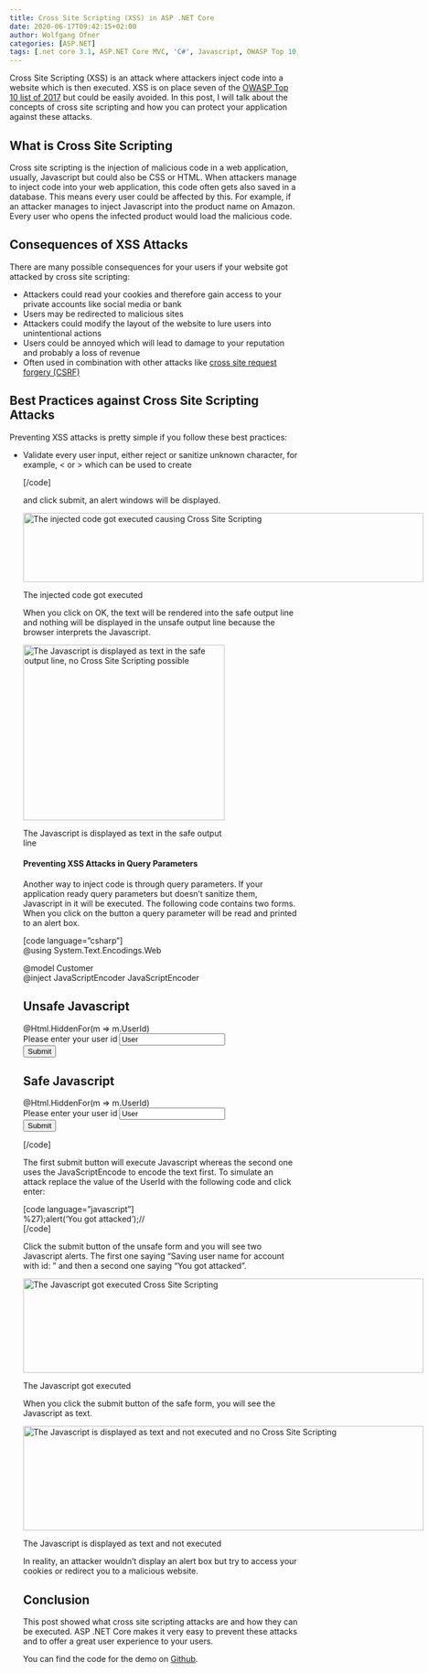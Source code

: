 ```yaml
---
title: Cross Site Scripting (XSS) in ASP .NET Core
date: 2020-06-17T09:42:15+02:00
author: Wolfgang Ofner
categories: [ASP.NET]
tags: [.net core 3.1, ASP.NET Core MVC, 'C#', Javascript, OWASP Top 10, Security]
---
```

Cross Site Scripting (XSS) is an attack where attackers inject code into a website which is then executed. XSS is on place seven of the <a href="https://owasp.org/www-project-top-ten/OWASP_Top_Ten_2017/" target="_blank" rel="noopener noreferrer">OWASP Top 10 list of 2017</a> but could be easily avoided. In this post, I will talk about the concepts of cross site scripting and how you can protect your application against these attacks.

## What is Cross Site Scripting

Cross site scripting is the injection of malicious code in a web application, usually, Javascript but could also be CSS or HTML. When attackers manage to inject code into your web application, this code often gets also saved in a database. This means every user could be affected by this. For example, if an attacker manages to inject Javascript into the product name on Amazon. Every user who opens the infected product would load the malicious code.

## Consequences of XSS Attacks

There are many possible consequences for your users if your website got attacked by cross site scripting:

  * Attackers could read your cookies and therefore gain access to your private accounts like social media or bank
  * Users may be redirected to malicious sites
  * Attackers could modify the layout of the website to lure users into unintentional actions
  * Users could be annoyed which will lead to damage to your reputation and probably a loss of revenue
  * Often used in combination with other attacks like [cross site request forgery (CSRF)](https://www.programmingwithwolfgang.com/cross-site-request-forgery-csrf-in-asp-net-core/)

## Best Practices against Cross Site Scripting Attacks

Preventing XSS attacks is pretty simple if you follow these best practices:

  * Validate every user input, either reject or sanitize unknown character, for example, < or > which can be used to create <script> tags
  * Test every input from an external source
  * Use HttpOnly for cookies so it is not readable by Javascript (therefore an attacker can&#8217;t use Javascript to read your cookies)
  * Use markdown instead of HTML editors

## Cross Site Scripting in ASP .NET Core

ASP .NET Core Is already pretty safe out of the box due to automatically encoding HTML, for example < gets encoded into &lt. Let&#8217;s have a look at two examples where XSS attacks can happen and how to prevent them. You can find the code for the demo on <a href="https://github.com/WolfgangOfner/MVC-XssDemo" target="_blank" rel="noopener noreferrer">Github</a>.

### ASP .NET Core 3.1 Demo

XSS can occur when you display text which a user entered. ASP .NET Core automatically encodes text when you use @Model, but displays the code as it if if you use @Html.Raw.

#### Preventing XSS Attacks in forms

The following code creates a form where the user can enter his user name. The input is displayed once in a safe way and once in an unsafe way.

[code language=&#8221;csharp&#8221;]  
@model Customer

<form asp-action="Index">  
<div class="form-group">  
<label asp-for="UserName">Please enter your user name</label>  
<input type="text" class="form-control" asp-for="UserName" value="User">  
</div>  
<button type="submit" class="mt-md-1 btn btn-primary">Submit</button>  
</form>

<br />

@if (!string.IsNullOrEmpty(Model.UserName))  
{  
<div class="row">  
<p>Safe output: @(Model.UserName)</p>  
</div>  
<div class="row">  
<p>Unsafe output: @Html.Raw(Model.UserName)</p>  
</div>  
}  
[/code]

When a user enters his user name everything is fine. But when an attacker enters Javascript, the Javascript will be executed when the text is rendered inside the unsafe output

tag. When you enter the following code as your name:

[code language=&#8221;javascript&#8221;]  
<script>alert(&#8216;attacked&#8217;)</script>  
[/code]

and click submit, an alert windows will be displayed.

<div id="attachment_2190" style="width: 710px" class="wp-caption aligncenter">
  <a href="https://www.programmingwithwolfgang.com/wp-content/uploads/2020/06/The-injected-code-got-executed.jpg"><img aria-describedby="caption-attachment-2190" loading="lazy" class="wp-image-2190" src="https://www.programmingwithwolfgang.com/wp-content/uploads/2020/06/The-injected-code-got-executed.jpg" alt="The injected code got executed causing Cross Site Scripting" width="700" height="121" srcset="https://www.programmingwithwolfgang.com/wp-content/uploads/2020/06/The-injected-code-got-executed.jpg 1190w, https://www.programmingwithwolfgang.com/wp-content/uploads/2020/06/The-injected-code-got-executed-300x52.jpg 300w, https://www.programmingwithwolfgang.com/wp-content/uploads/2020/06/The-injected-code-got-executed-1024x177.jpg 1024w, https://www.programmingwithwolfgang.com/wp-content/uploads/2020/06/The-injected-code-got-executed-768x133.jpg 768w" sizes="(max-width: 700px) 100vw, 700px" /></a>
  
  <p id="caption-attachment-2190" class="wp-caption-text">
    The injected code got executed
  </p>
</div>

When you click on OK, the text will be rendered into the safe output line and nothing will be displayed in the unsafe output line because the browser interprets the Javascript.

<div id="attachment_2191" style="width: 362px" class="wp-caption aligncenter">
  <a href="https://www.programmingwithwolfgang.com/wp-content/uploads/2020/06/The-Javascript-is-displayed-as-text-in-the-safe-output-line.jpg"><img aria-describedby="caption-attachment-2191" loading="lazy" class="size-full wp-image-2191" src="https://www.programmingwithwolfgang.com/wp-content/uploads/2020/06/The-Javascript-is-displayed-as-text-in-the-safe-output-line.jpg" alt="The Javascript is displayed as text in the safe output line, no Cross Site Scripting possible" width="352" height="307" srcset="https://www.programmingwithwolfgang.com/wp-content/uploads/2020/06/The-Javascript-is-displayed-as-text-in-the-safe-output-line.jpg 352w, https://www.programmingwithwolfgang.com/wp-content/uploads/2020/06/The-Javascript-is-displayed-as-text-in-the-safe-output-line-300x262.jpg 300w" sizes="(max-width: 352px) 100vw, 352px" /></a>
  
  <p id="caption-attachment-2191" class="wp-caption-text">
    The Javascript is displayed as text in the safe output line
  </p>
</div>

#### Preventing XSS Attacks in Query Parameters

Another way to inject code is through query parameters. If your application ready query parameters but doesn&#8217;t sanitize them, Javascript in it will be executed. The following code contains two forms. When you click on the button a query parameter will be read and printed to an alert box.

[code language=&#8221;csharp&#8221;]  
@using System.Text.Encodings.Web

@model Customer  
@inject JavaScriptEncoder JavaScriptEncoder

<h2>Unsafe Javascript</h2>  
<form asp-action="JavascriptAttack">  
@Html.HiddenFor(m => m.UserId)  
<div class="form-group">  
<label for="userName">Please enter your user id</label>  
<input type="text" class="form-control" id="userName" name="userName" value="User">  
</div>  
<button type="submit" class="mt-md-1 btn btn-primary" onclick="alert(&#8216;Saving user name for account with id: @Context.Request.Query["userId"]&#8217;);">Submit</button>  
</form>

<h2>Safe Javascript</h2>  
<form asp-action="JavascriptAttack">  
@Html.HiddenFor(m => m.UserId)  
<div class="form-group">  
<label for="userName2">Please enter your user id</label>  
<input type="text" class="form-control" id="userName2" name="userName2" value="User">  
</div>  
<button type="submit" class="mt-md-1 btn btn-primary" onclick="alert(&#8216;Saving user name for account with id: @JavaScriptEncoder.Encode(Context.Request.Query["UserId"])&#8217;);">Submit</button>  
</form>  
[/code]

The first submit button will execute Javascript whereas the second one uses the JavaScriptEncode to encode the text first. To simulate an attack replace the value of the UserId with the following code and click enter:

[code language=&#8221;javascript&#8221;]  
%27);alert(&#8216;You got attacked&#8217;);//  
[/code]

Click the submit button of the unsafe form and you will see two Javascript alerts. The first one saying &#8220;Saving user name for account with id: &#8221; and then a second one saying &#8220;You got attacked&#8221;.

<div id="attachment_2192" style="width: 710px" class="wp-caption aligncenter">
  <a href="https://www.programmingwithwolfgang.com/wp-content/uploads/2020/06/The-Javascript-got-executed.jpg"><img aria-describedby="caption-attachment-2192" loading="lazy" class="wp-image-2192" src="https://www.programmingwithwolfgang.com/wp-content/uploads/2020/06/The-Javascript-got-executed.jpg" alt="The Javascript got executed Cross Site Scripting" width="700" height="165" srcset="https://www.programmingwithwolfgang.com/wp-content/uploads/2020/06/The-Javascript-got-executed.jpg 787w, https://www.programmingwithwolfgang.com/wp-content/uploads/2020/06/The-Javascript-got-executed-300x71.jpg 300w, https://www.programmingwithwolfgang.com/wp-content/uploads/2020/06/The-Javascript-got-executed-768x181.jpg 768w" sizes="(max-width: 700px) 100vw, 700px" /></a>
  
  <p id="caption-attachment-2192" class="wp-caption-text">
    The Javascript got executed
  </p>
</div>

When you click the submit button of the safe form, you will see the Javascript as text.

<div id="attachment_2193" style="width: 710px" class="wp-caption aligncenter">
  <a href="https://www.programmingwithwolfgang.com/wp-content/uploads/2020/06/The-Javascript-is-displayed-as-text-and-not-executed.jpg"><img aria-describedby="caption-attachment-2193" loading="lazy" class="wp-image-2193" src="https://www.programmingwithwolfgang.com/wp-content/uploads/2020/06/The-Javascript-is-displayed-as-text-and-not-executed.jpg" alt="The Javascript is displayed as text and not executed and no Cross Site Scripting" width="700" height="183" srcset="https://www.programmingwithwolfgang.com/wp-content/uploads/2020/06/The-Javascript-is-displayed-as-text-and-not-executed.jpg 829w, https://www.programmingwithwolfgang.com/wp-content/uploads/2020/06/The-Javascript-is-displayed-as-text-and-not-executed-300x79.jpg 300w, https://www.programmingwithwolfgang.com/wp-content/uploads/2020/06/The-Javascript-is-displayed-as-text-and-not-executed-768x201.jpg 768w" sizes="(max-width: 700px) 100vw, 700px" /></a>
  
  <p id="caption-attachment-2193" class="wp-caption-text">
    The Javascript is displayed as text and not executed
  </p>
</div>

In reality, an attacker wouldn&#8217;t display an alert box but try to access your cookies or redirect you to a malicious website.

## Conclusion

This post showed what cross site scripting attacks are and how they can be executed. ASP .NET Core makes it very easy to prevent these attacks and to offer a great user experience to your users.

You can find the code for the demo on <a href="https://github.com/WolfgangOfner/MVC-XssDemo" target="_blank" rel="noopener noreferrer">Github</a>.
